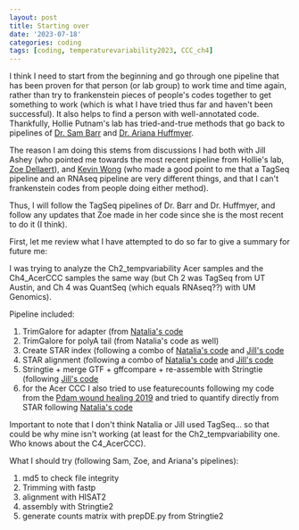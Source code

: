 ```yaml
---
layout: post
title: Starting over
date: '2023-07-18'
categories: coding
tags: [coding, temperaturevariability2023, CCC_ch4]
---
```


I think I need to start from the beginning and go through one pipeline that has been proven for that person (or lab group) to work time and time again, rather than try to frankenstein pieces of people's codes together to get something to work (which is what I have tried thus far and haven't been successful). It also helps to find a person with well-annotated code. Thankfully, Hollie Putnam's lab has tried-and-true methods that go back to pipelines of [Dr. Sam Barr](https://github.com/SamGurr/SamGurr.github.io/blob/master/_posts/2021-01-07-Geoduck-TagSeq-Pipeline.md) and [Dr. Ariana Huffmyer](https://github.com/AHuffmyer/EarlyLifeHistory_Energetics/blob/master/Mcap2020/Scripts/TagSeq/Genome_V3/TagSeq_BioInf_genomeV3.md). 

The reason I am doing this stems from discussions I had both with Jill Ashey (who pointed me towards the most recent pipeline from Hollie's lab, [Zoe Dellaert](https://github.com/imkristenbrown/Heron-Pdam-gene-expression/blob/master/BioInf/ZD_Heron-Pdam-gene-expression.md)), and [Kevin Wong](https://github.com/kevinhwong1/Porites_Rim_Bleaching_2019/blob/master/scripts/TagSeq/TagSeq_Analysis_HPC.md) (who made a good point to me that a TagSeq pipeline and an RNAseq pipeline are very different things, and that I can't frankenstein codes from people doing either method). 

Thus, I will follow the TagSeq pipelines of Dr. Barr and Dr. Huffmyer, and follow any updates that Zoe made in her code since she is the most recent to do it (I think). 

First, let me review what I have attempted to do so far to give a summary for future me:

I was trying to analyze the Ch2_tempvariability Acer samples and the Ch4_AcerCCC samples the same way (but Ch 2 was TagSeq from UT Austin, and Ch 4 was QuantSeq (which equals RNAseq??) with UM Genomics).

Pipeline included:
1. TrimGalore for adapter (from [Natalia's code](https://github.com/China2302/SCTLD_RRC/blob/main/hpc/trimming.sh)
2. TrimGalore for polyA tail (from Natalia's code as well)
3. Create STAR index (following a combo of [Natalia's code](https://github.com/China2302/SCTLD_RRC/blob/main/hpc/STAR_index.sh) and [Jill's code](https://github.com/JillAshey/SedimentStress/blob/master/Bioinf/RNASeq_pipeline_FL.md)
4. STAR alignment (following a combo of [Natalia's code](https://github.com/China2302/SCTLD_RRC/blob/main/hpc/star_align_trimmed.sh) and [Jill's code](https://github.com/JillAshey/SedimentStress/blob/master/Bioinf/RNASeq_pipeline_FL.md)
5. Stringtie + merge GTF + gffcompare + re-assemble with Stringtie (following [Jill's code](https://github.com/JillAshey/SedimentStress/blob/master/Bioinf/RNASeq_pipeline_FL.md)
6. for the Acer CCC I also tried to use featurecounts following my code from the [Pdam wound healing 2019](https://github.com/ademerlis/woundhealingPdam/blob/main/bioinformatics/6_featureCounts.txt) and tried to quantify directly from STAR following [Natalia's code](https://github.com/China2302/SCTLD_RRC/blob/main/05_read_counts.Rmd)

Important to note that I don't think Natalia or Jill used TagSeq... so that could be why mine isn't working (at least for the Ch2_tempvariability one. Who knows about the C4_AcerCCC). 

What I should try (following Sam, Zoe, and Ariana's pipelines):
1. md5 to check file integrity
3. Trimming with fastp
4. alignment with HISAT2
5. assembly with Stringtie2
6. generate counts matrix with prepDE.py from Stringtie2
